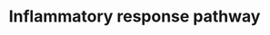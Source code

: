---
annotations:
- type: Pathway Ontology
  value: inflammatory response pathway
authors:
- MaintBot
- Khanspers
- Mkutmon
- Eweitz
description: ''
last-edited: 2021-05-24
organisms:
- Pan troglodytes
redirect_from:
- /index.php/Pathway:WP920
- /instance/WP920
schema-jsonld:
- '@context': https://schema.org/
  '@id': https://wikipathways.github.io/pathways/WP920.html
  '@type': Dataset
  creator:
    '@type': Organization
    name: WikiPathways
  description: ''
  keywords:
  - CD40
  - LCK
  - IGHA2
  - IL2
  - LAMB1
  - IGHA1
  - IL4R
  - TNFRSF1A
  - CD28
  - ZAP70
  - FN1
  - IL2RB
  - CD86
  - TNFRSF1B
  - LAMC2
  - CD40LG
  - IL2RA
  - IgM
  - LAMB2
  - VTN
  - COL3A1
  - IL2RG
  - THBS1
  - THBS3
  - IL4
  - IFNG
  - IL5
  - IL5RA
  - COL1A2
  - CD80
  - LAMC1
  - LAMA5
  - COL1A1
  license: CC0
  name: Inflammatory response pathway
seo: CreativeWork
title: Inflammatory response pathway
wpid: WP920
---